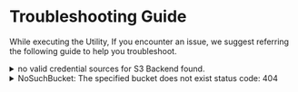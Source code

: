 # Troubleshooting Guide

While executing the Utility, If you encounter an issue, we suggest referring the following guide to help you troubleshoot.

<details>

<summary>no valid credential sources for S3 Backend found.</summary>

`duplo_token` has expired. Access DuploCloud Portal> User > Profile > Temporary API Token and export

```
export duplo_token="xxx-xxxxx-xxxxxxxx"
```



</details>

<details>

<summary>NoSuchBucket: The specified bucket does not exist status code: 404</summary>

If you encounter this error while executing `make run`

Set `DISABLETFSTATERESOURCECREATION` key as false in DuploCloud.

Please [contact the DuploCloud team](https://duplocloud.com/company/contact-us/) for assistance.

</details>

